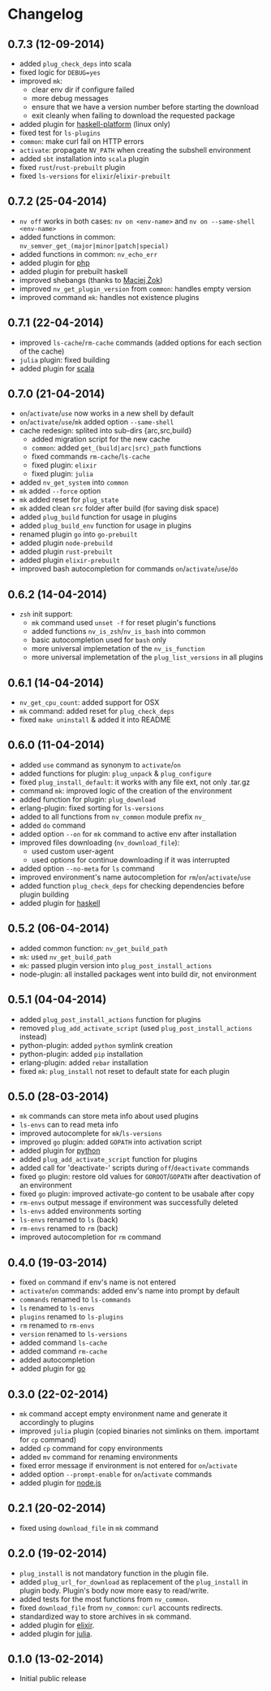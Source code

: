 Changelog
=========

0.7.3 (12-09-2014)
------------------
* added ``plug_check_deps`` into scala
* fixed logic for ``DEBUG=yes``
* improved ``mk``:
  * clear env dir if configure failed
  * more debug messages
  * ensure that we have a version number before starting the download
  * exit cleanly when failing to download the requested package
* added plugin for [haskell-platform](https://www.haskell.org/platform/) (linux
  only)
* fixed test for ``ls-plugins``
* ``common``: make curl fail on HTTP errors
* ``activate``: propagate ``NV_PATH`` when creating the subshell environment
* added ``sbt`` installation into ``scala`` plugin
* fixed ``rust``/``rust-prebuilt`` plugin
* fixed ``ls-versions`` for ``elixir``/``elixir-prebuilt``

0.7.2 (25-04-2014)
------------------
* ``nv off`` works in both cases: ``nv on <env-name>`` and
  ``nv on --same-shell <env-name>``
* added functions in common: ``nv_semver_get_(major|minor|patch|special)``
* added functions in common: ``nv_echo_err``
* added plugin for [php](http://www.php.net/)
* added plugin for prebuilt haskell
* improved shebangs (thanks to [Maciej Żok](https://github.com/macie))
* improved ``nv_get_plugin_version`` from ``common``: handles empty version
* improved command ``mk``: handles not existence plugins

0.7.1 (22-04-2014)
------------------
* improved ``ls-cache``/``rm-cache`` commands (added options for each section of
  the cache)
* ``julia`` plugin: fixed building
* added plugin for [scala](http://scala-lang.org/)

0.7.0 (21-04-2014)
------------------
* ``on``/``activate``/``use`` now works in a new shell by default
* ``on``/``activate``/``use``/``mk`` added option ``--same-shell``
* cache redesign: splited into sub-dirs {arc,src,build}
  * added migration script for the new cache
  * ``common``: added ``get_(build|arc|src)_path`` functions
  * fixed commands ``rm-cache``/``ls-cache``
  * fixed plugin: ``elixir``
  * fixed plugin: ``julia``
* added ``nv_get_system`` into ``common``
* ``mk`` added ``--force`` option
* ``mk`` added reset for ``plug_state``
* ``mk`` added clean ``src`` folder after build (for saving disk space)
* added ``plug_build`` function for usage in plugins
* added ``plug_build_env`` function for usage in plugins
* renamed plugin ``go`` into ``go-prebuilt``
* added plugin ``node-prebuild``
* added plugin ``rust-prebuilt``
* added plugin ``elixir-prebuilt``
* improved bash autocompletion for commands ``on``/``activate``/``use``/``do``

0.6.2 (14-04-2014)
------------------
* ``zsh`` init support:
  * ``mk`` command used ``unset -f`` for reset plugin's functions
  * added functions ``nv_is_zsh``/``nv_is_bash`` into common
  * basic autocompletion used for ``bash`` only
  * more universal implemetation of the ``nv_is_function``
  * more universal implemetation of the ``plug_list_versions`` in all plugins

0.6.1 (14-04-2014)
------------------
* ``nv_get_cpu_count``: added support for OSX
* ``mk`` command: added reset for ``plug_check_deps``
* fixed ``make uninstall`` & added it into README

0.6.0 (11-04-2014)
------------------
* added ``use`` command as synonym to ``activate``/``on``
* added functions for plugin: ``plug_unpack`` & ``plug_configure``
* fixed ``plug_install_default``: it works with any file ext, not only .tar.gz
* command ``mk``: improved logic of the creation of the environment
* added  function for plugin: ``plug_download``
* erlang-plugin: fixed sorting for ``ls-versions``
* added to all functions from ``nv_common`` module prefix ``nv_``
* added ``do`` command
* added option ``--on`` for ``mk`` command to active env after installation
* improved files downloading (``nv_download_file``):
  * used custom user-agent
  * used options for continue downloading if it was interrupted
* added option ``--no-meta`` for ``ls`` command
* improved environment's name autocompletion for ``rm``/``on``/``activate``/``use``
* added function ``plug_check_deps`` for checking dependencies before plugin
  building
* added plugin for [haskell](www.haskell.org)

0.5.2 (06-04-2014)
------------------
* added common function: ``nv_get_build_path``
* ``mk``: used ``nv_get_build_path``
* ``mk``: passed plugin version into ``plug_post_install_actions``
* node-plugin: all installed packages went into build dir, not environment

0.5.1 (04-04-2014)
------------------
* added ``plug_post_install_actions`` function for plugins
* removed ``plug_add_activate_script`` (used ``plug_post_install_actions``
  instead)
* python-plugin: added ``python`` symlink creation
* python-plugin: added ``pip`` installation
* erlang-plugin: added ``rebar`` installation
* fixed ``mk``: ``plug_install`` not reset to default state for each plugin

0.5.0 (28-03-2014)
------------------
* ``mk`` commands can store meta info about used plugins
* ``ls-envs`` can to read meta info
* improved autocomplete for ``mk``/``ls-versions``
* improved ``go`` plugin: added ``GOPATH`` into activation script
* added plugin for [python](https://www.python.org/)
* added ``plug_add_activate_script`` function for plugins
* added call for 'deactivate-' scripts during ``off``/``deactivate`` commands
* fixed ``go`` plugin: restore old values for ``GOROOT``/``GOPATH`` after
  deactivation of an environment
* fixed ``go`` plugin: improved activate-go content to be usabale after copy
* ``rm-envs`` output message if environment was successfully deleted
* ``ls-envs`` added environments sorting
* ``ls-envs`` renamed to ``ls`` (back)
* ``rm-envs`` renamed to ``rm`` (back)
* improved autocompletion for ``rm`` command

0.4.0 (19-03-2014)
------------------
* fixed ``on`` command if env's name is not entered
* ``activate``/``on`` commands: added env's name into prompt by default
* ``commands`` renamed to ``ls-commands``
* ``ls`` renamed to ``ls-envs``
* ``plugins`` renamed to ``ls-plugins``
* ``rm`` renamed to ``rm-envs``
* ``version`` renamed to ``ls-versions``
* added command ``ls-cache``
* added command ``rm-cache``
* added autocompletion
* added plugin for [go](http://golang.org/)

0.3.0 (22-02-2014)
------------------
* ``mk`` command accept empty environment name and generate it
  accordingly to plugins
* improved ``julia`` plugin (copied binaries not simlinks on them.
  importamt for ``cp`` command)
* added ``cp`` command for copy environments
* added ``mv`` command for renaming environments
* fixed error message if environment is not entered for ``on``/``activate``
* added option ``--prompt-enable`` for ``on``/``activate`` commands
* added plugin for [node.js](http://nodejs.org/)

0.2.1 (20-02-2014)
------------------
* fixed using ``download_file`` in ``mk`` command

0.2.0 (19-02-2014)
------------------

* ``plug_install`` is not mandatory function in the plugin file.
* added ``plug_url_for_download`` as replacement of the ``plug_install``
  in plugin body. Plugin's body now more easy to read/write.
* added tests for the most functions from ``nv_common``.
* fixed ``download_file`` from ``nv_common``: ``curl`` accounts redirects.
* standardized way to store archives in ``mk`` command.
* added plugin for [elixir](http://elixir-lang.org/).
* added plugin for [julia](http://julialang.org/).

0.1.0 (13-02-2014)
------------------

* Initial public release
